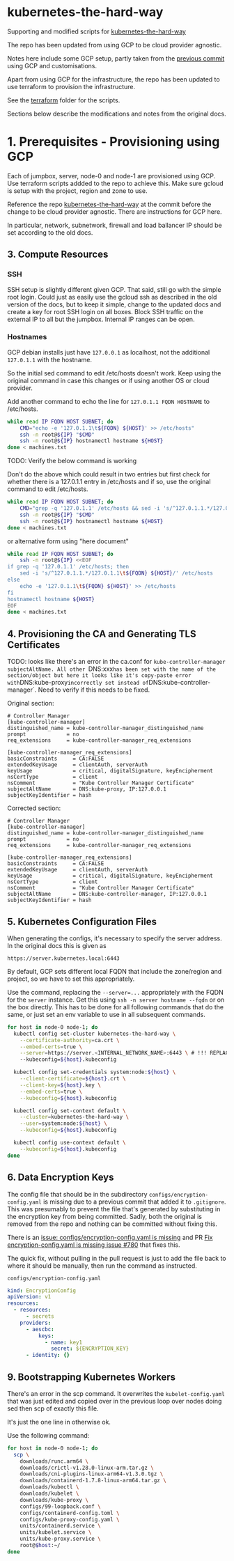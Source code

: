# kubernetes-the-hard-way
Supporting and modified scripts for [kubernetes-the-hard-way](https://github.com/kubernetes-the-hard-way/kubernetes-the-hard-way)

The repo has been updated from using GCP to be cloud provider agnostic.

Notes here include some GCP setup, partly taken from the [previous commit](https://github.com/kelseyhightower/kubernetes-the-hard-way/tree/79a3f79b27bd28f82f071bb877a266c2e62ee506) using GCP and customisations.

Apart from using GCP for the infrastructure, the repo has been updated to use terraform to provision the infrastructure.

See the [terraform](terraform) folder for the scripts.


Sections below describe the modifications and notes from the original docs.

# 1. Prerequisites - Provisioning using GCP

Each of jumpbox, server, node-0 and node-1 are provisioned using GCP. Use terraform scripts addded to the repo to achieve this. Make sure gcloud is setup with the project, region and zone to use.

Reference the repo [kubernetes-the-hard-way](https://github.com/kubernetes-the-hard-way/kubernetes-the-hard-way) at the commit before the change to be cloud provider agnostic. There are instructions for GCP here. 

In particular, network, subnetwork, firewall and load ballancer IP should be set according to the old docs.

## 3. Compute Resources

### SSH

SSH setup is slightly different given GCP. That said, still go with the simple root login. Could just as easily use the gcloud ssh as described in the old version of the docs, but to keep it simple, change to the updated docs and create a key for root SSH login on all boxes. Block SSH traffic on the external IP to all but the jumpbox. Internal IP ranges can be open.

### Hostnames

GCP debian installs just have `127.0.0.1` as localhost, not the additional `127.0.1.1` with the hostname.

So the initial sed command to edit /etc/hosts doesn't work. Keep using the original command in case this changes or if using another OS or cloud provider.

Add another command to echo the line for `127.0.1.1 FQDN HOSTNAME` to /etc/hosts.

```bash
while read IP FQDN HOST SUBNET; do 
    CMD="echo -e '127.0.1.1\t${FQDN} ${HOST}' >> /etc/hosts"
    ssh -n root@${IP} "$CMD"
    ssh -n root@${IP} hostnamectl hostname ${HOST}
done < machines.txt
```

TODO: Verify the below command is working

Don't do the above which could result in two entries but first check for whether there is a 127.0.1.1 entry in /etc/hosts and if so, use the original command to edit /etc/hosts.

```bash
while read IP FQDN HOST SUBNET; do 
    CMD="grep -q '127.0.1.1' /etc/hosts && sed -i 's/^127.0.1.1.*/127.0.1.1\t${FQDN} ${HOST}/' /etc/hosts || echo -e '127.0.1.1\t${FQDN} ${HOST}' >> /etc/hosts"
    ssh -n root@${IP} "$CMD"
    ssh -n root@${IP} hostnamectl hostname ${HOST}
done < machines.txt
```

or alternative form using "here document"

```bash
while read IP FQDN HOST SUBNET; do 
    ssh -n root@${IP} <<EOF
if grep -q '127.0.1.1' /etc/hosts; then
    sed -i 's/^127.0.1.1.*/127.0.1.1\t${FQDN} ${HOST}/' /etc/hosts
else
    echo -e '127.0.1.1\t${FQDN} ${HOST}' >> /etc/hosts
fi
hostnamectl hostname ${HOST}
EOF
done < machines.txt
```

## 4. Provisioning the CA and Generating TLS Certificates

TODO: looks like there's an error in the ca.conf for `kube-controller-manager` `subjectAltName. All other `DNS:xxx` has been set with the name of the section/object but here it looks like it's copy-paste error with `DNS:kube-proxy` incorrectly set instead of `DNS:kube-controller-manager`. Need to verify if this needs to be fixed.

Original section:

```
# Controller Manager
[kube-controller-manager]
distinguished_name = kube-controller-manager_distinguished_name
prompt             = no
req_extensions     = kube-controller-manager_req_extensions

[kube-controller-manager_req_extensions]
basicConstraints     = CA:FALSE
extendedKeyUsage     = clientAuth, serverAuth
keyUsage             = critical, digitalSignature, keyEncipherment
nsCertType           = client
nsComment            = "Kube Controller Manager Certificate"
subjectAltName       = DNS:kube-proxy, IP:127.0.0.1
subjectKeyIdentifier = hash
```

Corrected section:

```
# Controller Manager
[kube-controller-manager]
distinguished_name = kube-controller-manager_distinguished_name
prompt             = no
req_extensions     = kube-controller-manager_req_extensions

[kube-controller-manager_req_extensions]
basicConstraints     = CA:FALSE
extendedKeyUsage     = clientAuth, serverAuth
keyUsage             = critical, digitalSignature, keyEncipherment
nsCertType           = client
nsComment            = "Kube Controller Manager Certificate"
subjectAltName       = DNS:kube-controller-manager, IP:127.0.0.1
subjectKeyIdentifier = hash
```

## 5. Kubernetes Configuration Files

When generating the configs, it's necessary to specify the server address. In the original docs this is given as
```
https://server.kubernetes.local:6443
```

By default, GCP sets different local FQDN that include the zone/region and project, so we have to set this appropriately.

Use the command, replacing the `--server=...` appropriately with the FQDN for the `server` instance. Get this using `ssh -n server hostname --fqdn` or on the box directly. This has to be done for all following commands that do the same, or just set an env variable to use in all subsequent commands.


```bash
for host in node-0 node-1; do
  kubectl config set-cluster kubernetes-the-hard-way \
    --certificate-authority=ca.crt \
    --embed-certs=true \
    --server=https://server.<INTERNAL_NETWORK_NAME>:6443 \ # !!! REPLACE ME
    --kubeconfig=${host}.kubeconfig

  kubectl config set-credentials system:node:${host} \
    --client-certificate=${host}.crt \
    --client-key=${host}.key \
    --embed-certs=true \
    --kubeconfig=${host}.kubeconfig

  kubectl config set-context default \
    --cluster=kubernetes-the-hard-way \
    --user=system:node:${host} \
    --kubeconfig=${host}.kubeconfig

  kubectl config use-context default \
    --kubeconfig=${host}.kubeconfig
done
```


## 6. Data Encryption Keys

The config file that should be in the subdirectory `configs/encryption-config.yaml` is missing due to a previous commit that added it to `.gitignore`. This was presumably to prevent the file that's generated by substituting in the encryption key from being committed. Sadly, both the original is removed from the repo and nothing can be committed without fixing this.

There is an [issue: configs/encryption-config.yaml is missing](https://github.com/kelseyhightower/kubernetes-the-hard-way/issues/768) and PR [Fix encryption-config.yaml is missing issue #780](https://github.com/kelseyhightower/kubernetes-the-hard-way/pull/780) that fixes this.

The quick fix, without pulling in the pull request is just to add the file back to where it should be manually, then run the command as instructed.

`configs/encryption-config.yaml`
```yaml
kind: EncryptionConfig
apiVersion: v1
resources:
  - resources:
      - secrets
    providers:
      - aescbc:
          keys:
            - name: key1
              secret: ${ENCRYPTION_KEY}
      - identity: {}
```

## 9. Bootstrapping Kubernetes Workers

There's an error in the scp command. It overwrites the `kubelet-config.yaml` that was just edited and copied over in the previous loop over nodes doing sed then scp of exactly this file.

It's just the one line in otherwise ok. 

Use the following command:

```bash
for host in node-0 node-1; do
  scp \
    downloads/runc.arm64 \
    downloads/crictl-v1.28.0-linux-arm.tar.gz \
    downloads/cni-plugins-linux-arm64-v1.3.0.tgz \
    downloads/containerd-1.7.8-linux-arm64.tar.gz \
    downloads/kubectl \
    downloads/kubelet \
    downloads/kube-proxy \
    configs/99-loopback.conf \
    configs/containerd-config.toml \
    configs/kube-proxy-config.yaml \
    units/containerd.service \
    units/kubelet.service \
    units/kube-proxy.service \
    root@$host:~/
done
```

